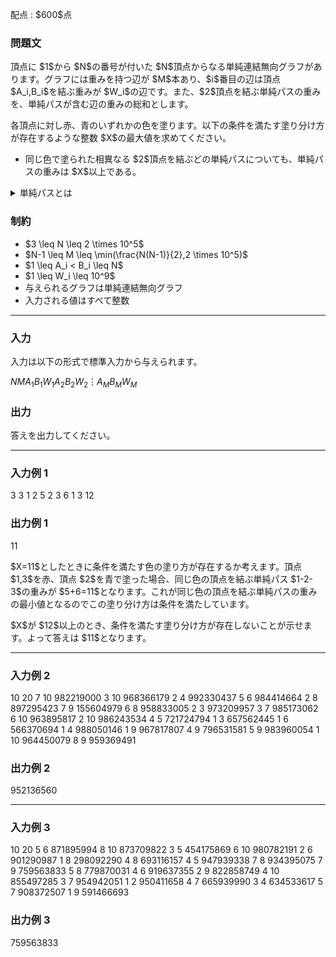
<div>

<span>

<span>

<p>
配点 : $600$点
</p>

<div>

<section>

### **問題文**

<p>
頂点に $1$から $N$の番号が付いた $N$頂点からなる単純連結無向グラフがあります。グラフには重みを持つ辺が $M$本あり、$i$番目の辺は頂点 $A_i,B_i$を結ぶ重みが $W_i$の辺です。また、$2$頂点を結ぶ単純パスの重みを、単純パスが含む辺の重みの総和とします。
</p>

<p>
各頂点に対し赤、青のいずれかの色を塗ります。以下の条件を満たす塗り分け方が存在するような整数 $X$の最大値を求めてください。
</p>

<ul>

<li>
同じ色で塗られた相異なる $2$頂点を結ぶどの単純パスについても、単純パスの重みは $X$以上である。
</li>

</ul>

<details>

<summary>
単純パスとは
</summary>
グラフ $G$上の頂点 $X,Y$に対して、頂点列 $v_1,v_2, \ldots, v_k$であって、
$v_1=X$, $v_k=Y$かつ、$1\leq i\leq k-1$に対して $v_i$と
$v_{i+1}$が辺で結ばれているようなものを頂点 $X$から頂点 $Y$への 
<strong>
ウォーク
</strong>
と呼びます。  
さらに、$v_1,v_2, \ldots, v_k$がすべて異なるようなものを頂点 $X$から頂点 $Y$への 
<strong>
単純パス
</strong>
(あるいは単に 
<strong>
パス
</strong>
) と呼びます。

</details>

</section>

</div>

<div>

<section>

### **制約**

<ul>

<li>
$3 \leq N \leq 2 \times 10^5$
</li>

<li>
$N-1 \leq M \leq \min(\frac{N(N-1)}{2},2 \times 10^5)$
</li>

<li>
$1 \leq A_i < B_i \leq N$
</li>

<li>
$1 \leq W_i \leq 10^9$
</li>

<li>
与えられるグラフは単純連結無向グラフ
</li>

<li>
入力される値はすべて整数
</li>

</ul>

</section>

</div>

---

<div>

<div>

<section>

### **入力**

<p>
入力は以下の形式で標準入力から与えられます。
</p>

<div>

$N$$M$$A_1$$B_1$$W_1$$A_2$$B_2$$W_2$$\vdots$$A_M$$B_M$$W_M$
</div>

</section>

</div>

<div>

<section>

### **出力**

<p>
答えを出力してください。
</p>

</section>

</div>

</div>

---

<div>

<section>

### **入力例 1**

<div>

3 3
1 2 5
2 3 6
1 3 12

</div>

</section>

</div>

<div>

<section>

### **出力例 1**

<div>

11

</div>

<p>
$X=11$としたときに条件を満たす色の塗り方が存在するか考えます。頂点 $1,3$を赤、頂点 $2$を青で塗った場合、同じ色の頂点を結ぶ単純パス $1-2-3$の重みが $5+6=11$となります。これが同じ色の頂点を結ぶ単純パスの重みの最小値となるのでこの塗り分け方は条件を満たしています。
</p>

<p>
$X$が $12$以上のとき、条件を満たす塗り分け方が存在しないことが示せます。よって答えは $11$となります。
</p>

</section>

</div>

---

<div>

<section>

### **入力例 2**

<div>

10 20
7 10 982219000
3 10 968366179
2 4 992330437
5 6 984414664
2 8 897295423
7 9 155604979
6 8 958833005
2 3 973209957
3 7 985173062
6 10 963895817
2 10 986243534
4 5 721724794
1 3 657562445
1 6 566370694
1 4 988050146
1 9 967817807
4 9 796531581
5 9 983960054
1 10 964450079
8 9 959369491

</div>

</section>

</div>

<div>

<section>

### **出力例 2**

<div>

952136560

</div>

</section>

</div>

---

<div>

<section>

### **入力例 3**

<div>

10 20
5 6 871895994
8 10 873709822
3 5 454175869
6 10 980782191
2 6 901290987
1 8 298092290
4 8 693116157
4 5 947939338
7 8 934395075
7 9 759563833
5 8 779870031
4 6 919637355
2 9 822858749
4 10 855497285
3 7 954942051
1 2 950411658
4 7 665939990
3 4 634533617
5 7 908372507
1 9 591466693

</div>

</section>

</div>

<div>

<section>

### **出力例 3**

<div>

759563833

</div>

</section>

</div>

</span>

</span>

</div>
